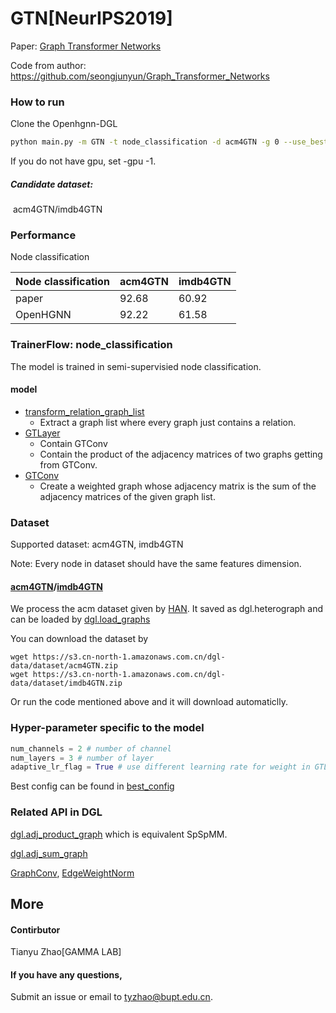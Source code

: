 # GTN[NeurIPS2019]

Paper: [Graph Transformer Networks](https://arxiv.org/abs/1911.06455)

Code from author: https://github.com/seongjunyun/Graph_Transformer_Networks

### How to run

Clone the Openhgnn-DGL

```bash
python main.py -m GTN -t node_classification -d acm4GTN -g 0 --use_best_config
```

If you do not have gpu, set -gpu -1.

##### Candidate dataset: 

​	acm4GTN/imdb4GTN

### Performance

Node classification 

| Node classification | acm4GTN | imdb4GTN |
| ------------------- | ------- | -------- |
| paper               | 92.68   | 60.92    |
| OpenHGNN            | 92.22   | 61.58    |

### TrainerFlow: node_classification

The model is  trained in semi-supervisied node classification.

#### model

- [transform_relation_graph_list](../../utils/utils.py)
  - Extract a  graph list where every graph just contains a relation.
- [GTLayer](../../models/GTN_sparse.py)
  - Contain GTConv
  - Contain the product of the adjacency matrices of two graphs getting from GTConv.
- [GTConv](../../models/GTN_sparse.py)
  - Create a weighted graph whose adjacency matrix is the sum of the adjacency matrices of the given graph list.

### Dataset

Supported dataset: acm4GTN, imdb4GTN

Note: Every node in dataset should have the same features dimension.

#### [acm4GTN](../../dataset/#ACM)/[imdb4GTN](../../dataset/#IMDB)

We process the acm dataset given by [HAN](https://github.com/Jhy1993/HAN). It saved as dgl.heterograph and can be loaded by [dgl.load_graphs](https://docs.dgl.ai/en/latest/generated/dgl.load_graphs.html)

You can download the dataset by

```
wget https://s3.cn-north-1.amazonaws.com.cn/dgl-data/dataset/acm4GTN.zip
wget https://s3.cn-north-1.amazonaws.com.cn/dgl-data/dataset/imdb4GTN.zip
```

Or run the code mentioned above and it will download automaticlly.

### Hyper-parameter specific to the model

```python
num_channels = 2 # number of channel
num_layers = 3 # number of layer
adaptive_lr_flag = True # use different learning rate for weight in GTLayer.
```

Best config can be found in [best_config](../../utils/best_config.py)

### Related API in DGL

[dgl.adj_product_graph](https://docs.dgl.ai/en/latest/generated/dgl.adj_product_graph.html#dgl-adj-product-graph) which is equivalent SpSpMM.

[dgl.adj_sum_graph](https://docs.dgl.ai/en/latest/generated/dgl.adj_sum_graph.html#dgl.adj_sum_graph)

[GraphConv](https://docs.dgl.ai/en/latest/api/python/nn.pytorch.html?#graphconv), [EdgeWeightNorm](https://docs.dgl.ai/en/latest/api/python/nn.pytorch.html?#edgeweightnorm)

## More

#### Contirbutor

Tianyu Zhao[GAMMA LAB]

#### If you have any questions,

Submit an issue or email to [tyzhao@bupt.edu.cn](mailto:tyzhao@bupt.edu.cn).

